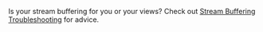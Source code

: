 Is your stream buffering for you or your views? Check out [Stream Buffering Troubleshooting](https://obsproject.com/kb/stream-buffering-troubleshooting) for advice.
